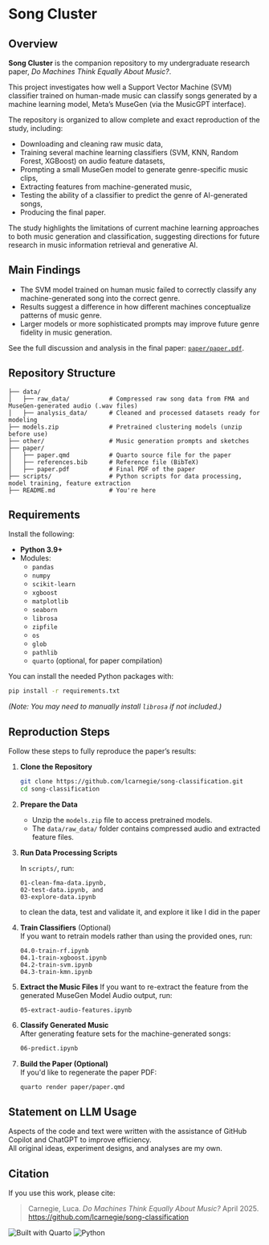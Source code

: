 # Song Cluster

## Overview

**Song Cluster** is the companion repository to my undergraduate research paper, _Do Machines Think Equally About Music?_. 

This project investigates how well a Support Vector Machine (SVM) classifier trained on human-made music can classify songs generated by a machine learning model, Meta’s MuseGen (via the MusicGPT interface).

The repository is organized to allow complete and exact reproduction of the study, including:

- Downloading and cleaning raw music data,
- Training several machine learning classifiers (SVM, KNN, Random Forest, XGBoost) on audio feature datasets,
- Prompting a small MuseGen model to generate genre-specific music clips,
- Extracting features from machine-generated music,
- Testing the ability of a classifier to predict the genre of AI-generated songs,
- Producing the final paper.

The study highlights the limitations of current machine learning approaches to both music generation and classification, suggesting directions for future research in music information retrieval and generative AI.

## Main Findings

- The SVM model trained on human music failed to correctly classify any machine-generated song into the correct genre.
- Results suggest a difference in how different machines conceptualize patterns of music genre. 
- Larger models or more sophisticated prompts may improve future genre fidelity in music generation.

See the full discussion and analysis in the final paper: [`paper/paper.pdf`](paper/paper.pdf).


## Repository Structure

```
├── data/
│   ├── raw_data/           # Compressed raw song data from FMA and MuseGen-generated audio (.wav files)
│   ├── analysis_data/      # Cleaned and processed datasets ready for modeling
├── models.zip              # Pretrained clustering models (unzip before use)
├── other/                  # Music generation prompts and sketches
├── paper/
│   ├── paper.qmd           # Quarto source file for the paper
│   ├── references.bib      # Reference file (BibTeX)
│   ├── paper.pdf           # Final PDF of the paper
├── scripts/                # Python scripts for data processing, model training, feature extraction
├── README.md               # You're here
```

## Requirements

Install the following:

- **Python 3.9+**
- Modules:
  - `pandas`
  - `numpy`
  - `scikit-learn`
  - `xgboost`
  - `matplotlib`
  - `seaborn`
  - `librosa`
  - `zipfile`
  - `os`
  - `glob`
  - `pathlib`
  - `quarto` (optional, for paper compilation)

You can install the needed Python packages with:

```bash
pip install -r requirements.txt
```

_(Note: You may need to manually install `librosa` if not included.)_


## Reproduction Steps

Follow these steps to fully reproduce the paper’s results:

1. **Clone the Repository**  
   ```bash
   git clone https://github.com/lcarnegie/song-classification.git
   cd song-classification
   ```

2. **Prepare the Data**  
   - Unzip the `models.zip` file to access pretrained models.
   - The `data/raw_data/` folder contains compressed audio and extracted feature files.

3. **Run Data Processing Scripts**
 
   In `scripts/`, run:
   ```
   01-clean-fma-data.ipynb,
   02-test-data.ipynb, and
   03-explore-data.ipynb
   ```
   to clean the data, test and validate it, and explore it like I did in the paper

5. **Train Classifiers** (Optional)  
   If you want to retrain models rather than using the provided ones, run:
   ```
   04.0-train-rf.ipynb
   04.1-train-xgboost.ipynb
   04.2-train-svm.ipynb
   04.3-train-kmn.ipynb
   ```

6. **Extract the Music Files**
   If you want to re-extract the feature from the generated MuseGen Model Audio output, run:
   ```
   05-extract-audio-features.ipynb
   ```

8. **Classify Generated Music**  
   After generating feature sets for the machine-generated songs:
   ```bash
   06-predict.ipynb
   ```

9. **Build the Paper (Optional)**  
   If you'd like to regenerate the paper PDF:
   ```bash
   quarto render paper/paper.qmd
   ```

## Statement on LLM Usage

Aspects of the code and text were written with the assistance of GitHub Copilot and ChatGPT to improve efficiency.  
All original ideas, experiment designs, and analyses are my own.

## Citation

If you use this work, please cite:

> Carnegie, Luca. _Do Machines Think Equally About Music?_ April 2025. https://github.com/lcarnegie/song-classification

![Built with Quarto](https://img.shields.io/badge/Built%20With-Quarto-8a4fff?logo=quarto)
![Python](https://img.shields.io/badge/Python-3.9%2B-blue?logo=python)

